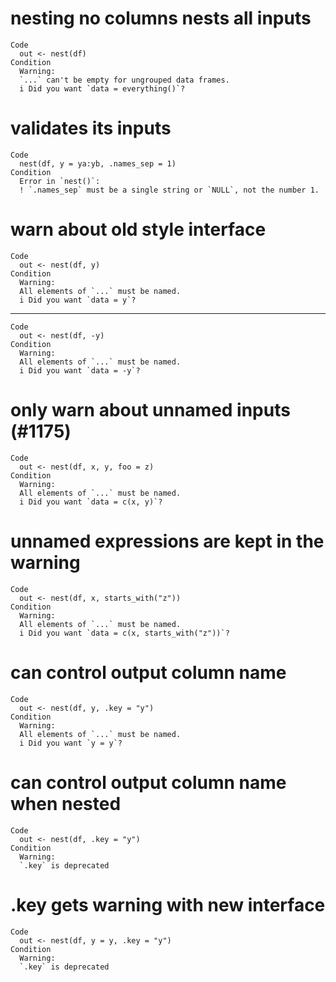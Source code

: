 # nesting no columns nests all inputs

    Code
      out <- nest(df)
    Condition
      Warning:
      `...` can't be empty for ungrouped data frames.
      i Did you want `data = everything()`?

# validates its inputs

    Code
      nest(df, y = ya:yb, .names_sep = 1)
    Condition
      Error in `nest()`:
      ! `.names_sep` must be a single string or `NULL`, not the number 1.

# warn about old style interface

    Code
      out <- nest(df, y)
    Condition
      Warning:
      All elements of `...` must be named.
      i Did you want `data = y`?

---

    Code
      out <- nest(df, -y)
    Condition
      Warning:
      All elements of `...` must be named.
      i Did you want `data = -y`?

# only warn about unnamed inputs (#1175)

    Code
      out <- nest(df, x, y, foo = z)
    Condition
      Warning:
      All elements of `...` must be named.
      i Did you want `data = c(x, y)`?

# unnamed expressions are kept in the warning

    Code
      out <- nest(df, x, starts_with("z"))
    Condition
      Warning:
      All elements of `...` must be named.
      i Did you want `data = c(x, starts_with("z"))`?

# can control output column name

    Code
      out <- nest(df, y, .key = "y")
    Condition
      Warning:
      All elements of `...` must be named.
      i Did you want `y = y`?

# can control output column name when nested

    Code
      out <- nest(df, .key = "y")
    Condition
      Warning:
      `.key` is deprecated

# .key gets warning with new interface

    Code
      out <- nest(df, y = y, .key = "y")
    Condition
      Warning:
      `.key` is deprecated

